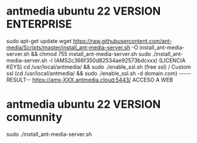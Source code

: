# antmedia ubuntu 22 VERSION ENTERPRISE
sudo apt-get update
wget https://raw.githubusercontent.com/ant-media/Scripts/master/install_ant-media-server.sh -O install_ant-media-server.sh  && chmod 755 install_ant-media-server.sh
sudo ./install_ant-media-server.sh -l (AMS2c366f350d82534ae92573bdcxxx) (LICENCIA KEYS)
cd /usr/local/antmedia/ && sudo ./enable_ssl.sh (free ssl)  /  Custom ssl (cd /usr/local/antmedia/ && sudo ./enable_ssl.sh -d domain.com)
-----RESULT--
 https://ams-XXX.antmedia.cloud:5443/ ACCESO A WEB

# antmedia ubuntu 22 VERSION comunnity
sudo ./install_ant-media-server.sh
